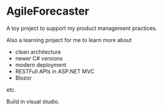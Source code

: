 # AgileForecaster
A toy project to support my product management practices.

Also a learning project for me to learn more about
- clean architecture
- newer C# versions
- modern deployment 
- RESTFull APIs in ASP.NET MVC
- Blozor

etc.

Build in visual studio.
